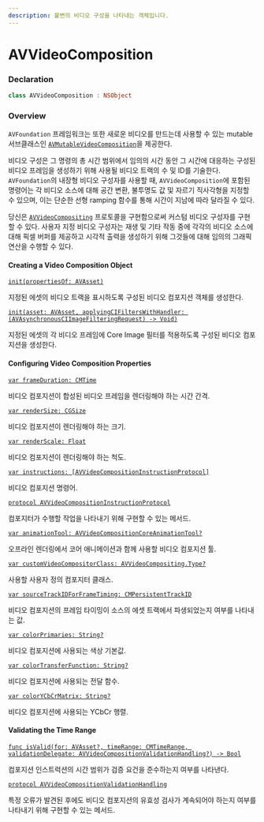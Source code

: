 ```yaml
---
description: 불변의 비디오 구성을 나타내는 객체입니다.
---
```


# AVVideoComposition

### Declaration

```swift
class AVVideoComposition : NSObject
```

### Overview

`AVFoundation` 프레임워크는 또한 새로운 비디오를 만드는데 사용할 수 있는 mutable 서브클래스인 [`AVMutableVideoComposition`](https://developer.apple.com/documentation/avfoundation/avmutablevideocomposition)을 제공한다.

비디오 구성은 그 명령의 총 시간 범위에서 임의의 시간 동안 그 시간에 대응하는 구성된 비디오 프레임을 생성하기 위해 사용될 비디오 트랙의 수 및 ID를 기술한다. `AVFoundation`의 내장형 비디오 구성자를 사용할 때, `AVVideoComposition`에 포함된 명령어는 각 비디오 소스에 대해 공간 변환, 불투명도 값 및 자르기 직사각형을 지정할 수 있으며, 이는 단순한 선형 ramping 함수를 통해 시간이 지남에 따라 달라질 수 있다.

당신은 [`AVVideoCompositing`](https://developer.apple.com/documentation/avfoundation/avvideocompositing) 프로토콜을 구현함으로써 커스텀 비디오 구성자를 구현할 수 있다. 사용자 지정 비디오 구성자는 재생 및 기타 작동 중에 각각의 비디오 소스에 대해 픽셀 버퍼를 제공하고 시각적 출력을 생성하기 위해 그것들에 대해 임의의 그래픽 연산을 수행할 수 있다.

#### Creating a Video Composition Object

[`init(propertiesOf: AVAsset)`](https://developer.apple.com/documentation/avfoundation/avvideocomposition/1385892-init)

지정된 에셋의 비디오 트랙을 표시하도록 구성된 비디오 컴포지션 객체를 생성한다.

[`init(asset: AVAsset, applyingCIFiltersWithHandler: (AVAsynchronousCIImageFilteringRequest) -> Void)`](https://developer.apple.com/documentation/avfoundation/avvideocomposition/1389556-init)

지정된 에셋의 각 비디오 프레임에 Core Image 필터를 적용하도록 구성된 비디오 컴포지션을 생성한다.

#### Configuring Video Composition Properties

[`var frameDuration: CMTime`](https://developer.apple.com/documentation/avfoundation/avvideocomposition/1388013-frameduration)

비디오 컴포지션이 합성된 비디오 프레임을 렌더링해야 하는 시간 간격.

[`var renderSize: CGSize`](https://developer.apple.com/documentation/avfoundation/avvideocomposition/1388705-rendersize)

비디오 컴포지션이 렌더링해야 하는 크기.

[`var renderScale: Float`](https://developer.apple.com/documentation/avfoundation/avvideocomposition/1615786-renderscale)

비디오 컴포지션이 렌더링해야 하는 척도.

[`var instructions: [AVVideoCompositionInstructionProtocol]`](https://developer.apple.com/documentation/avfoundation/avvideocomposition/1389211-instructions)

비디오 컴포지션 명령어.

[`protocol AVVideoCompositionInstructionProtocol`](https://developer.apple.com/documentation/avfoundation/avvideocompositioninstructionprotocol)

컴포지터가 수행할 작업을 나타내기 위해 구현할 수 있는 메서드.

[`var animationTool: AVVideoCompositionCoreAnimationTool?`](https://developer.apple.com/documentation/avfoundation/avvideocomposition/1387030-animationtool)

오프라인 렌더링에서 코어 애니메이션과 함께 사용할 비디오 컴포지션 툴.

[`var customVideoCompositorClass: AVVideoCompositing.Type?`](https://developer.apple.com/documentation/avfoundation/avvideocomposition/1389622-customvideocompositorclass)

사용할 사용자 정의 컴포지터 클래스.

[`var sourceTrackIDForFrameTiming: CMPersistentTrackID`](https://developer.apple.com/documentation/avfoundation/avvideocomposition/2873798-sourcetrackidforframetiming)

비디오 컴포지션의 프레임 타이밍이 소스의 에셋 트랙에서 파생되었는지 여부를 나타내는 값.

[`var colorPrimaries: String?`](https://developer.apple.com/documentation/avfoundation/avvideocomposition/1643235-colorprimaries)

비디오 컴포지션에 사용되는 색상 기본값.

[`var colorTransferFunction: String?`](https://developer.apple.com/documentation/avfoundation/avvideocomposition/1643230-colortransferfunction)

비디오 컴포지션에 사용되는 전달 함수.

[`var colorYCbCrMatrix: String?`](https://developer.apple.com/documentation/avfoundation/avvideocomposition/1643236-colorycbcrmatrix)

비디오 컴포지션에 사용되는 YCbCr 행렬.

#### Validating the Time Range

[`func isValid(for: AVAsset?, timeRange: CMTimeRange, validationDelegate: AVVideoCompositionValidationHandling?) -> Bool`](https://developer.apple.com/documentation/avfoundation/avvideocomposition/1389917-isvalid)

컴포지션 인스트럭션의 시간 범위가 검증 요건을 준수하는지 여부를 나타낸다.

[`protocol AVVideoCompositionValidationHandling`](https://developer.apple.com/documentation/avfoundation/avvideocompositionvalidationhandling)

특정 오류가 발견된 후에도 비디오 컴포지션의 유효성 검사가 계속되어야 하는지 여부를 나타내기 위해 구현할 수 있는 메서드.

